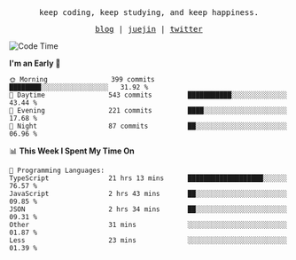<p align="center">
  <samp>
    <span>keep coding, keep studying, and keep happiness.</span>
  </samp>
</p>

<p align="center">
  <samp>
    <a href="https://deweyou.me">blog</a>  |
    <a href="https://juejin.cn/user/4309700183594366">juejin</a> |
    <a href="https://twitter.com/ouduidui">twitter</a>
  </samp>
</p>

<!--START_SECTION:waka-->
![Code Time](http://img.shields.io/badge/Code%20Time-5%2C051%20hrs%208%20mins-blue)

**I'm an Early 🐤** 

```text
🌞 Morning                399 commits         ████████░░░░░░░░░░░░░░░░░   31.92 % 
🌆 Daytime                543 commits         ███████████░░░░░░░░░░░░░░   43.44 % 
🌃 Evening                221 commits         ████░░░░░░░░░░░░░░░░░░░░░   17.68 % 
🌙 Night                  87 commits          ██░░░░░░░░░░░░░░░░░░░░░░░   06.96 % 
```


📊 **This Week I Spent My Time On** 

```text
💬 Programming Languages: 
TypeScript               21 hrs 13 mins      ███████████████████░░░░░░   76.57 % 
JavaScript               2 hrs 43 mins       ██░░░░░░░░░░░░░░░░░░░░░░░   09.85 % 
JSON                     2 hrs 34 mins       ██░░░░░░░░░░░░░░░░░░░░░░░   09.31 % 
Other                    31 mins             ░░░░░░░░░░░░░░░░░░░░░░░░░   01.87 % 
Less                     23 mins             ░░░░░░░░░░░░░░░░░░░░░░░░░   01.39 % 
```


<!--END_SECTION:waka-->
